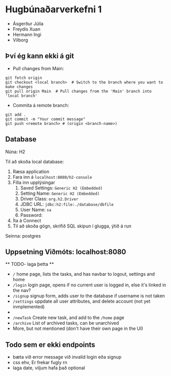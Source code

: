 # Hugbúnaðarverkefni 1

- Ásgerður Júlía
- Freydís Xuan
- Hermann Ingi
- Vilborg



## Því ég kann ekki á git

- Pull changes from Main: 
```
git fetch origin
git checkout <local branch>  # Switch to the branch where you want to make changes
git pull origin Main  # Pull changes from the 'Main' branch into 'local branch'
```

- Commita á remote branch:

```
git add .
git commit -m "Your commit message"
git push <remote branch> # (origin <branch-name>)
```


## Database
Núna: H2

Til að skoða local database:

1. Ræsa application
2. Fara inn á `localhost:8080/h2-console`
3. Filla inn upplýsingar
   1. Saved Settings: `Generic H2 (Embedded)`
   2. Setting Name: `Generic H2 (Embedded)`
   3. Driver Class: `org.h2.Driver`
   4. JDBC URL: `jdbc:h2:file:./database/dbfile`
   5. User Name: `sa`
   6. Password: ` `
4. Íta á Connect
5. Til að skoða gögn, skrifið SQL skipun í glugga, ýtið á run



Seinna: postgres



## Uppsetning Viðmóts: localhost:8080

** TODO- laga þetta **

- `/` home page, lists the tasks, and has navbar to logout, settings and home
- `/login` login page, opens if no current user is logged in, else it's linked in the nav?
- `/signup` signup form, adds user to the database if username is not taken
- `/settings` uppdate all user attributes, and delete account (not yet inmplemented)
-
- `/newTask` Create new task, and add to the `/home` page
- `/archive` List of archived tasks, can be unarchived
- More, but not mentioned (don't have their own page in the UI)





## Todo sem er ekki endpoints

- bæta við error message við invalid login eða signup
- css ehv, Er frekar fugly rn
- laga date, viljum hafa það optional